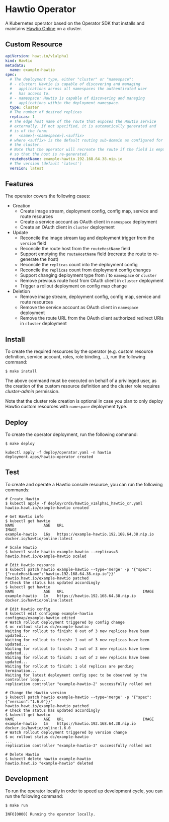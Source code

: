 # Hawtio Operator

A Kubernetes operator based on the Operator SDK that installs and maintains [Hawtio Online](https://github.com/hawtio/hawtio-online) on a cluster.

## Custom Resource

```yaml
apiVersion: hawt.io/v1alpha1
kind: Hawtio
metadata:
  name: example-hawtio
spec:
  # The deployment type, either "cluster" or "namespace":
  # - cluster: Hawtio is capable of discovering and managing
  #   applications across all namespaces the authenticated user
  #   has access to.
  # - namespace: Hawtio is capable of discovering and managing
  #   applications within the deployment namespace.
  type: cluster
  # The number of desired replicas
  replicas: 1
  # The edge host name of the route that exposes the Hawtio service
  # externally. If not specified, it is automatically generated and
  # is of the form:
  #   <name>[-<namespace>].<suffix>
  # where <suffix> is the default routing sub-domain as configured for
  # the cluster.
  # Note that the operator will recreate the route if the field is emptied,
  # so that the host is re-generated.
  routeHostName: example-hawtio.192.168.64.38.nip.io
  # The version (default 'latest')
  version: latest
```

## Features

The operator covers the following cases:

* Creation
  * Create image stream, deployment config, config map, service and route resources
  * Create a service account as OAuth client in `namespace` deployment
  * Create an OAuth client in `cluster` deployment
* Update
  * Reconcile the image stream tag and deployment trigger from the `version` field
  * Reconcile the route host from the `routeHostName` field
  * Support emptying the `routeHostName` field (recreate the route to re-generate the host)
  * Reconcile the `replicas` count into the deployment config
  * Reconcile the `replicas` count from deployment config changes
  * Support changing deployment type from / to `namespace` or `cluster`
  * Remove previous route host from OAuth client in `cluster` deployment
  * Trigger a rollout deployment on config map change
* Deletion
  * Remove image stream, deployment config, config map, service and route resources
  * Remove the service account as OAuth client in `namespace` deployment
  * Remove the route URL from the OAuth client authorized redirect URIs in `cluster` deployment

## Install

To create the required resources by the operator (e.g. custom resource definition, service account, roles, role binding, ...), run the following command:

```console
$ make install
```

The above command must be executed on behalf of a privileged user, as the creation of the custom resource definition and the cluster role requires _cluster-admin_ permission.

Note that the cluster role creation is optional in case you plan to only deploy Hawtio custom resources with `namespace` deployment type.

## Deploy

To create the operator deployment, run the following command:

```console
$ make deploy

kubectl apply -f deploy/operator.yaml -n hawtio
deployment.apps/hawtio-operator created
```

## Test

To create and operate a Hawtio console resource, you can run the following commands:

```console
# Create Hawtio
$ kubectl apply -f deploy/crds/hawtio_v1alpha1_hawtio_cr.yaml
hawtio.hawt.io/example-hawtio created

# Get Hawtio info
$ kubectl get hawtio
NAME             AGE   URL                                           IMAGE
example-hawtio   16s   https://example-hawtio.192.168.64.38.nip.io   docker.io/hawtio/online:latest

# Scale Hawtio
$ kubectl scale hawtio example-hawtio --replicas=3
hawtio.hawt.io/example-hawtio scaled

# Edit Hawtio resource
$ kubectl patch hawtio example-hawtio --type='merge' -p '{"spec":{"routeHostName":"hawtio.192.168.64.38.nip.io"}}'
hawtio.hawt.io/example-hawtio patched
# Check the status has updated accordingly
$ kubectl get hawtio
NAME             AGE   URL                                   IMAGE
example-hawtio   1m    https://hawtio.192.168.64.38.nip.io   docker.io/hawtio/online:latest

# Edit Hawtio config
$ kubectl edit configmap example-hawtio
configmap/example-hawtio edited
# Watch rollout deployment triggered by config change
$ oc rollout status dc/example-hawtio
Waiting for rollout to finish: 0 out of 3 new replicas have been updated...
Waiting for rollout to finish: 1 out of 3 new replicas have been updated...
Waiting for rollout to finish: 2 out of 3 new replicas have been updated...
Waiting for rollout to finish: 3 out of 3 new replicas have been updated...
Waiting for rollout to finish: 1 old replicas are pending termination...
Waiting for latest deployment config spec to be observed by the controller loop...
replication controller "example-hawtio-2" successfully rolled out

# Change the Hawtio version
$ kubectl patch hawtio example-hawtio --type='merge' -p '{"spec":{"version":"1.6.0"}}'
hawtio.hawt.io/example-hawtio patched
# Check the status has updated accordingly
$ kubectl get hawtio
NAME             AGE   URL                                   IMAGE
example-hawtio   1m    https://hawtio.192.168.64.38.nip.io   docker.io/hawtio/online:1.6.0
# Watch rollout deployment triggered by version change
$ oc rollout status dc/example-hawtio
...
replication controller "example-hawtio-3" successfully rolled out

# Delete Hawtio
$ kubectl delete hawtio example-hawtio
hawtio.hawt.io "example-hawtio" deleted
```

## Development

To run the operator locally in order to speed up development cycle, you can run the following command: 

```console
$ make run

INFO[0000] Running the operator locally.
```
